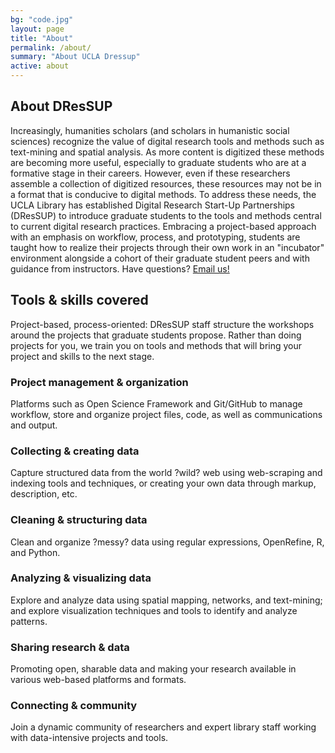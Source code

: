 ```yaml
---
bg: "code.jpg"
layout: page
title: "About"
permalink: /about/
summary: "About UCLA Dressup"
active: about
---
```


## About DResSUP

Increasingly, humanities scholars (and scholars in humanistic social sciences) recognize the value of digital research tools and methods such as text-mining and spatial analysis. As more content is digitized these methods are becoming more useful, especially to graduate students who are at a formative stage in their careers. However, even if these researchers assemble a collection of digitized resources, these resources may not be in a format that is conducive to digital methods. To address these needs, the UCLA Library has established Digital Research Start-Up Partnerships (DResSUP) to introduce graduate students to the tools and methods central to current digital research practices. Embracing a project-based approach with an emphasis on workflow, process, and prototyping, students are taught how to realize their projects through their own work in an "incubator" environment alongside a cohort of their graduate student peers and with guidance from instructors. Have questions? <a href="mailto:zoe@library.ucla.edu">Email us!</a>

## Tools & skills covered 
Project-based, process-oriented: DResSUP staff structure the workshops around the projects that graduate students propose.  Rather than doing projects for you, we train you on tools and methods that will bring your project and skills to the next stage.
### <i class="fa fa-diamond"></i> Project management & organization
Platforms such as Open Science Framework and Git/GitHub to manage workflow, store and organize project files, code, as well as communications and output.
### <i class="fa fa-code"></i> Collecting & creating data
Capture structured data from the world ?wild? web using web-scraping and indexing tools and techniques, or creating your own data through markup, description, etc.
### <i class="fa fa-table"></i> Cleaning & structuring data
Clean and organize ?messy? data using regular expressions, OpenRefine, R, and Python.
### <i class="fa fa-bar-chart"></i> Analyzing & visualizing data
Explore and analyze data using spatial mapping, networks, and text-mining; and explore visualization techniques and tools to identify and analyze patterns.
### <i class="fa fa-paper-plane"></i> Sharing research & data
Promoting open, sharable data and making your research available in various web-based platforms and formats.
### <i class="fa fa-share-alt"></i> Connecting & community
Join a dynamic community of researchers and expert library staff working with data-intensive projects and tools.